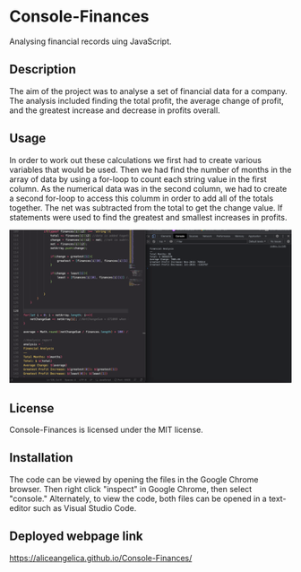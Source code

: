 # Console-Finances

Analysing financial records uing JavaScript.

## Description

The aim of the project was to analyse a set of financial data for a company. The analysis included finding the total profit, the average change of profit, and the greatest increase and decrease in profits overall.

## Usage

In order to work out these calculations we first had to create various variables that would be used. Then we had find the number of months in the array of data by using a for-loop to count each string value in the first column. As the numerical data was in the second column, we had to create a second for-loop to access this columm in order to add all of the totals together. The net was subtracted from the total to get the change value. If statements were used to find the greatest and smallest increases in profits.

![screenshot](./screenshot.png "screenshot of console and JavaScript code")

## License

Console-Finances is licensed under the MIT license.

## Installation

The code can be viewed by opening the files in the Google Chrome browser. Then right click "inspect" in Google Chrome, then select "console." Alternately, to view the code, both files can be opened in a text-editor such as Visual Studio Code.

## Deployed webpage link

https://aliceangelica.github.io/Console-Finances/
